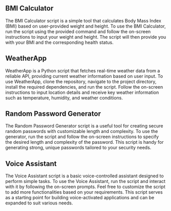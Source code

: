 
## BMI Calculator

The BMI Calculator script is a simple tool that calculates Body Mass Index (BMI) based on user-provided weight and height.
To use the BMI Calculator, run the script using the provided command and follow the on-screen instructions to input your weight and height. 
The script will then provide you with your BMI and the corresponding health status.

## WeatherApp

WeatherApp is a Python script that fetches real-time weather data from a reliable API, providing current weather information based on user input.
To use WeatherApp, clone the repository, navigate to the project directory, install the required dependencies, and run the script.
Follow the on-screen instructions to input location details and receive key weather information such as temperature, humidity, and weather conditions.

## Random Password Generator

The Random Password Generator script is a useful tool for creating secure random passwords with customizable length and complexity. 
To use the generator, run the script and follow the on-screen instructions to specify the desired length and complexity of the password.
This script is handy for generating strong, unique passwords tailored to your security needs.

## Voice Assistant

The Voice Assistant script is a basic voice-controlled assistant designed to perform simple tasks. 
To use the Voice Assistant, run the script and interact with it by following the on-screen prompts. 
Feel free to customize the script to add more functionalities based on your requirements. 
This script serves as a starting point for building voice-activated applications and can be expanded to suit various needs.

